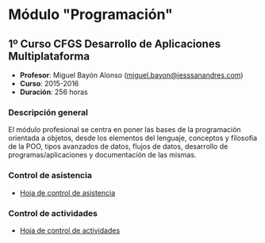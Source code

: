 # Módulo "Programación"
## 1º Curso CFGS Desarrollo de Aplicaciones Multiplataforma

* __Profesor__: Miguel Bayón Alonso (miguel.bayon@iesssanandres.com)
* __Curso__: 2015-2016
* __Duración__: 256 horas

### Descripción general

El módulo profesional se centra en poner las bases de la programación orientada a objetos, desde los elementos del lenguaje, conceptos y filosofía de la POO, tipos avanzados de datos, flujos de datos, desarrollo de programas/aplicaciones y documentación de las mismas.

### Control de asistencia

* [Hoja de control de asistencia](https://drive.google.com/open?id=1aXzEQ7fkdCSSEOiP2W2GFWTGqHiAGVzKt5bL-hj5XXI)

### Control de actividades

* [Hoja de control de actividades](https://drive.google.com/open?id=1jFbR2l4ZehXFtvJEhce4akKwAt7gZjiMLhu-nRZga9A)
